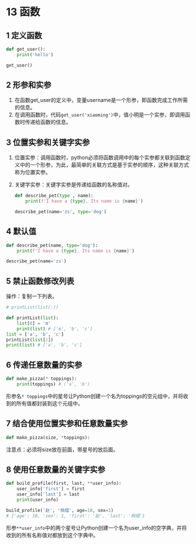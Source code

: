 # 13 函数



## 1 定义函数

```python
def get_user():
    print('hello')

get_user()
```



## 2 形参和实参

1. 在函数get_user的定义中，变量username是一个形参，即函数完成工作所需的信息。
2. 在调用函数时，代码`get_user('xiaoming')`中，值小明是一个实参，即调用函数时传递给函数的信息。



## 3 位置实参和关键字实参

1. 位置实参：调用函数时，python必须将函数调用中的每个实参都关联到函数定义中的一个形参，为此，最简单的关联方式是基于实参的顺序，这种关联方式称为位置实参。

2. 关键字实参：关键字实参是传递给函数的名称值对。

   ```python
   def describe_pet(type , name):
       print(f'I have a {type}, Its name is {name}')
   
   describe_pet(name='zs', type='dog')
   ```

   

## 4 默认值

```python
def describe_pet(name, type='dog'):
    print(f'I have a {type}, Its name is {name}')

describe_pet(name='zs')
```



## 5 禁止函数修改列表

操作：复制一下列表。

```python
# printList(list[:])

def printList(list):
    list[0] = 'm'
    print(list) # ['m', 'b', 'c']
list = ['a', 'b', 'c']
printList(list[:]) 
print(list) # ['a', 'b', 'c']
```



## 6 传递任意数量的实参

```python
def make_pizza(* toppings):
    print(toppings) # ('a', 'b')
```

形参名`* toppings`中的星号让Python创建一个名为toppings的空元组中，并将收到的所有值都封装到这个元组中。



## 7 结合使用位置实参和任意数量实参

```python
def make_pizza(size, *toppings):
```

注意点：必须将size放在前面，带星号的放后面。



## 8 使用任意数量的关键字实参

```python
def build_profile(first, last, **user_info):
    user_info['first'] = first
    user_info['last'] = last
    print(user_info)

build_profile('赵', '桓熠', age=18, sex=1)
# {'age': 18, 'sex': 1, 'first': '赵', 'last': '桓熠'}
```

形参`**user_info`中的两个星号让Python创建一个名为user_info的空字典，并将收到的所有名称值对都放到这个字典中。

